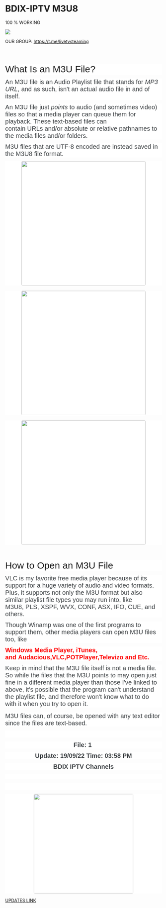 # BDIX-IPTV M3U8 

100 % WORKING

<a href="https://hits.seeyoufarm.com"><img src="https://hits.seeyoufarm.com/api/count/incr/badge.svg?url=https%3A%2F%2Fgithub.com%2Fsohag1192&count_bg=%2379C83D&title_bg=%23555555&icon=&icon_color=%23E7E7E7&title=hits&edge_flat=false"/></a>

OUR GROUP: https://t.me/livetvsteaming


<p>&nbsp;&nbsp;</p><h2 class="comp mntl-sc-block tech-sc-block-heading mntl-sc-block-heading" id="mntl-sc-block_1-0-3" style="-webkit-font-smoothing: antialiased; background: 0px 0px white; border: 0px; box-sizing: border-box; color: var(--title-color); font-family: Jost, Helvetica, sans-serif; font-size: 1.875rem; font-weight: 500; letter-spacing: 0.1px; line-height: 2.25rem; margin: 2rem 0px 0px; outline: none; overflow-wrap: break-word; padding: 0px; vertical-align: baseline;"><span class="mntl-sc-block-heading__text" style="background: 0px 0px; border: 0px; box-sizing: border-box; margin: 0px; outline: none; padding: 0px; vertical-align: baseline;">What Is an M3U File?</span></h2><p class="comp mntl-sc-block mntl-sc-block-html" id="mntl-sc-block_1-0-4" style="background: 0px 0px white; border: 0px; box-sizing: border-box; color: #3c4043; counter-reset: section 0; font-family: Jost, Helvetica, sans-serif; font-size: 20px; letter-spacing: 0.1px; margin: 0.75rem 0px; outline: none; padding: 0px; vertical-align: baseline;">An M3U file is an Audio Playlist file that stands for&nbsp;<em style="background: 0px 0px; border: 0px; box-sizing: border-box; font-variation-settings: &quot;ital&quot; 0.75; margin: 0px; outline: none; padding: 0px; vertical-align: baseline;">MP3 URL</em>, and as such, isn't an actual audio file in and of itself.</p><div class="comp mntl-sc-block mntl-sc-block-adslot mntl-block" id="mntl-sc-block_1-0-5" style="background: 0px 0px white; border: 0px; box-sizing: border-box; color: #3c4043; font-family: Jost, Helvetica, sans-serif; font-size: 20px; letter-spacing: 0.1px; margin: 0px; outline: none; padding: 0px; vertical-align: baseline;"></div><p class="comp mntl-sc-block mntl-sc-block-html" id="mntl-sc-block_1-0-6" style="background: 0px 0px white; border: 0px; box-sizing: border-box; color: #3c4043; counter-reset: section 0; font-family: Jost, Helvetica, sans-serif; font-size: 20px; letter-spacing: 0.1px; margin: 0.75rem 0px; outline: none; padding: 0px; vertical-align: baseline;">An M3U file just&nbsp;<em style="background: 0px 0px; border: 0px; box-sizing: border-box; font-variation-settings: &quot;ital&quot; 0.75; margin: 0px; outline: none; padding: 0px; vertical-align: baseline;">points</em>&nbsp;to audio (and sometimes video) files so that a media player can queue them for playback. These&nbsp;text-based files&nbsp;can contain&nbsp;URLs&nbsp;and/or absolute or relative pathnames to the media files and/or folders.</p><div class="comp mntl-sc-block mntl-sc-block-adslot mntl-block" id="mntl-sc-block_1-0-7" style="background: 0px 0px white; border: 0px; box-sizing: border-box; color: #3c4043; font-family: Jost, Helvetica, sans-serif; font-size: 20px; letter-spacing: 0.1px; margin: 0px; outline: none; padding: 0px; vertical-align: baseline;"></div><p class="comp mntl-sc-block mntl-sc-block-html" id="mntl-sc-block_1-0-8" style="background: 0px 0px white; border: 0px; box-sizing: border-box; color: #3c4043; counter-reset: section 0; font-family: Jost, Helvetica, sans-serif; font-size: 20px; letter-spacing: 0.1px; margin: 0.75rem 0px; outline: none; padding: 0px; vertical-align: baseline;">M3U files that are UTF-8 encoded are instead saved in the&nbsp;M3U8&nbsp;file format.</p><div class="separator" style="background: 0px 0px rgb(255, 255, 255); border: 0px; box-sizing: border-box; clear: both; color: #3c4043; font-family: Quicksand, Arial, sans-serif; font-size: 16px; margin: 0px; outline: none; padding: 0px; text-align: center; vertical-align: baseline;"><a href="https://blogger.googleusercontent.com/img/b/R29vZ2xl/AVvXsEjXAnR4zC_6s05ASUF5AMlDK4rYx7lfr7zJDbbK1Ix7s7H4zOzwCsFjFpGSLwSplxVgfcAxsg9lU8M-uBm0JVOGOvfK0r5OEKdJCc-_F-IS_O1KjjkZUCj3wpvdqwjirAPDYgZNzabmUhVnxc-3UbJCyWb82eos5Hm3KMOGWaFDSqDobCiBcEFMw7eR/s952/Screenshot_33.png" style="background: 0px 0px; border: 0px; box-sizing: border-box; clear: none; float: none; margin: 0px 1em; outline: none; padding: 0px; text-decoration-line: none; transition: all 0s ease 0s; vertical-align: baseline;"><img border="0" data-original-height="283" data-original-width="952" height="119" src="https://blogger.googleusercontent.com/img/b/R29vZ2xl/AVvXsEjXAnR4zC_6s05ASUF5AMlDK4rYx7lfr7zJDbbK1Ix7s7H4zOzwCsFjFpGSLwSplxVgfcAxsg9lU8M-uBm0JVOGOvfK0r5OEKdJCc-_F-IS_O1KjjkZUCj3wpvdqwjirAPDYgZNzabmUhVnxc-3UbJCyWb82eos5Hm3KMOGWaFDSqDobCiBcEFMw7eR/w400-h119/Screenshot_33.png" style="background: 0px 0px; border-radius: 4px; border: 0px; box-sizing: border-box; height: auto; margin: 0px; max-width: 100%; outline: none; padding: 0px; position: relative; vertical-align: baseline;" width="400" /></a></div><br style="background-color: white; box-sizing: border-box; color: #3c4043; font-family: Quicksand, Arial, sans-serif; font-size: 16px;" /><div class="separator" style="background: 0px 0px rgb(255, 255, 255); border: 0px; box-sizing: border-box; clear: both; color: #3c4043; font-family: Quicksand, Arial, sans-serif; font-size: 16px; margin: 0px; outline: none; padding: 0px; text-align: center; vertical-align: baseline;"><a href="https://blogger.googleusercontent.com/img/b/R29vZ2xl/AVvXsEhvBCtI96y0RIBuh8VNp90M1ZwLL2o4sOGV1-H7GBhkllPFrV_2EeevZCxa9iEf2rsYW4S5E_wE-PGrGCyohE6slHQrBFsVK2Rint2mMQzd0cGWu6DzcrKWyOXsDrYub6ZbvmxaRKcQzdfpXIlL-jIEcP8Q_BOklzmB5woP6wt4ftCirH4m_IZgflN5/s936/Screenshot_32.png" style="background: 0px 0px; border: 0px; box-sizing: border-box; clear: none; float: none; margin: 0px 1em; outline: none; padding: 0px; text-decoration-line: none; transition: all 0s ease 0s; vertical-align: baseline;"><img border="0" data-original-height="424" data-original-width="936" height="181" src="https://blogger.googleusercontent.com/img/b/R29vZ2xl/AVvXsEhvBCtI96y0RIBuh8VNp90M1ZwLL2o4sOGV1-H7GBhkllPFrV_2EeevZCxa9iEf2rsYW4S5E_wE-PGrGCyohE6slHQrBFsVK2Rint2mMQzd0cGWu6DzcrKWyOXsDrYub6ZbvmxaRKcQzdfpXIlL-jIEcP8Q_BOklzmB5woP6wt4ftCirH4m_IZgflN5/w400-h181/Screenshot_32.png" style="background: 0px 0px; border-radius: 4px; border: 0px; box-sizing: border-box; height: auto; margin: 0px; max-width: 100%; outline: none; padding: 0px; position: relative; vertical-align: baseline;" width="400" /></a></div><br style="background-color: white; box-sizing: border-box; color: #3c4043; font-family: Quicksand, Arial, sans-serif; font-size: 16px;" /><div class="separator" style="background: 0px 0px rgb(255, 255, 255); border: 0px; box-sizing: border-box; clear: both; color: #3c4043; font-family: Quicksand, Arial, sans-serif; font-size: 16px; margin: 0px; outline: none; padding: 0px; text-align: center; vertical-align: baseline;"><a href="https://blogger.googleusercontent.com/img/b/R29vZ2xl/AVvXsEizSwudh2D4RYE96ICGEZjwExHLkffZN9VauaCVe5zWT0eG-nB7BhtRm502F-po6Y9gO_cxRDjwnXP_zRjuk9wxFCMAdj5ARJwPv6OPQjma2-S7ul80BNQo9BFn0ZEPBC0duCPsQtTxm6aHgRr_gNw1YzfMbayuOyIUeKOJ33HapMINwV69UDUQyJUs/s929/Screenshot_31.png" style="background: 0px 0px; border: 0px; box-sizing: border-box; clear: none; float: none; margin: 0px 1em; outline: none; padding: 0px; text-decoration-line: none; transition: all 0s ease 0s; vertical-align: baseline;"><img border="0" data-original-height="531" data-original-width="929" height="229" src="https://blogger.googleusercontent.com/img/b/R29vZ2xl/AVvXsEizSwudh2D4RYE96ICGEZjwExHLkffZN9VauaCVe5zWT0eG-nB7BhtRm502F-po6Y9gO_cxRDjwnXP_zRjuk9wxFCMAdj5ARJwPv6OPQjma2-S7ul80BNQo9BFn0ZEPBC0duCPsQtTxm6aHgRr_gNw1YzfMbayuOyIUeKOJ33HapMINwV69UDUQyJUs/w400-h229/Screenshot_31.png" style="background: 0px 0px; border-radius: 4px; border: 0px; box-sizing: border-box; height: auto; margin: 0px; max-width: 100%; outline: none; padding: 0px; position: relative; vertical-align: baseline;" width="400" /></a></div><br style="background-color: white; box-sizing: border-box; color: #3c4043; font-family: Quicksand, Arial, sans-serif; font-size: 16px;" /><p style="background: 0px 0px rgb(255, 255, 255); border: 0px; box-sizing: border-box; color: #3c4043; font-family: Quicksand, Arial, sans-serif; font-size: 16px; margin: 1rem 0px; outline: none; padding: 0px; vertical-align: baseline;"></p><h2 class="comp mntl-sc-block tech-sc-block-heading mntl-sc-block-heading" id="mntl-sc-block_1-0-11" style="-webkit-font-smoothing: antialiased; background: 0px 0px white; border: 0px; box-sizing: border-box; color: var(--title-color); font-family: Jost, Helvetica, sans-serif; font-size: 1.875rem; font-weight: 500; letter-spacing: 0.1px; line-height: 2.25rem; margin: 2rem 0px 0px; outline: none; overflow-wrap: break-word; padding: 0px; vertical-align: baseline;"><span class="mntl-sc-block-heading__text" style="background: 0px 0px; border: 0px; box-sizing: border-box; margin: 0px; outline: none; padding: 0px; vertical-align: baseline;">How to Open an M3U File</span></h2><p class="comp mntl-sc-block mntl-sc-block-html" id="mntl-sc-block_1-0-12" style="background: 0px 0px white; border: 0px; box-sizing: border-box; color: #3c4043; counter-reset: section 0; font-family: Jost, Helvetica, sans-serif; font-size: 20px; letter-spacing: 0.1px; margin: 0.75rem 0px; outline: none; padding: 0px; vertical-align: baseline;">VLC&nbsp;is my favorite free media player because of its support for a huge variety of audio and video formats. Plus, it supports not only the M3U format but also similar playlist file types you may run into, like M3U8,&nbsp;PLS,&nbsp;XSPF,&nbsp;WVX, CONF, ASX, IFO, CUE, and others.</p><div class="comp mntl-sc-block mntl-sc-block-adslot mntl-block" id="mntl-sc-block_1-0-13" style="background: 0px 0px white; border: 0px; box-sizing: border-box; color: #3c4043; font-family: Jost, Helvetica, sans-serif; font-size: 20px; letter-spacing: 0.1px; margin: 0px; outline: none; padding: 0px; vertical-align: baseline;"><div class="comp mntl-native" data-right-rail-index="2" id="mntl-native_2-0" style="--native-ad-height: auto; background: 0px 0px; border: 0px; box-sizing: border-box; height: var(--native-ad-height); margin: 0px; outline: none; padding: 0px; vertical-align: baseline; width: 600px;"></div></div><p class="comp mntl-sc-block mntl-sc-block-html" id="mntl-sc-block_1-0-14" style="background: 0px 0px white; border: 0px; box-sizing: border-box; color: #3c4043; counter-reset: section 0; font-family: Quicksand, Arial, sans-serif; font-size: 16px; margin: 0.75rem 0px; outline: none; padding: 0px; vertical-align: baseline;"><span face="Jost, Helvetica, sans-serif" style="background: 0px 0px; border: 0px; box-sizing: border-box; margin: 0px; outline: none; padding: 0px; vertical-align: baseline;"><span style="background: 0px 0px; border: 0px; box-sizing: border-box; font-size: 20px; letter-spacing: 0.1px; margin: 0px; outline: none; padding: 0px; vertical-align: baseline;">Though Winamp was one of the first programs to support them, other media players can open M3U files too, like</span></span><span style="background: 0px 0px; border: 0px; box-sizing: border-box; color: red; margin: 0px; outline: none; padding: 0px; vertical-align: baseline;"><span face="Jost, Helvetica, sans-serif" style="background: 0px 0px; border: 0px; box-sizing: border-box; font-size: 20px; letter-spacing: 0.1px; margin: 0px; outline: none; padding: 0px; vertical-align: baseline;">&nbsp;</span></span></p><p class="comp mntl-sc-block mntl-sc-block-html" id="mntl-sc-block_1-0-14" style="background: 0px 0px white; border: 0px; box-sizing: border-box; color: #3c4043; counter-reset: section 0; font-family: Quicksand, Arial, sans-serif; font-size: 16px; margin: 0.75rem 0px; outline: none; padding: 0px; vertical-align: baseline;"><span style="background: 0px 0px; border: 0px; box-sizing: border-box; color: red; margin: 0px; outline: none; padding: 0px; vertical-align: baseline;"><span face="Jost, Helvetica, sans-serif" style="background: 0px 0px; border: 0px; box-sizing: border-box; font-size: 20px; letter-spacing: 0.1px; margin: 0px; outline: none; padding: 0px; vertical-align: baseline;"><b style="background: 0px 0px; border: 0px; box-sizing: border-box; margin: 0px; outline: none; padding: 0px; vertical-align: baseline;">Windows Media Player,&nbsp;iTunes, and&nbsp;Audacious,VLC,</b></span><span face="Jost, Helvetica, sans-serif" style="background: 0px 0px; border: 0px; box-sizing: border-box; margin: 0px; outline: none; padding: 0px; vertical-align: baseline;"><span style="background: 0px 0px; border: 0px; box-sizing: border-box; font-size: 20px; letter-spacing: 0.1px; margin: 0px; outline: none; padding: 0px; vertical-align: baseline;"><b style="background: 0px 0px; border: 0px; box-sizing: border-box; margin: 0px; outline: none; padding: 0px; vertical-align: baseline;">POTPlayer,</b></span></span><span style="background: 0px 0px transparent; border: 0px; box-sizing: border-box; font-size: 20px; font-weight: bold; margin: 0px; outline: none; padding: 0px; vertical-align: baseline;">Televizo and Etc.</span></span></p><div class="comp mntl-sc-block mntl-sc-block-adslot mntl-block" id="mntl-sc-block_1-0-15" style="background: 0px 0px white; border: 0px; box-sizing: border-box; color: #3c4043; font-family: Jost, Helvetica, sans-serif; font-size: 20px; letter-spacing: 0.1px; margin: 0px; outline: none; padding: 0px; vertical-align: baseline;"></div><p class="comp mntl-sc-block mntl-sc-block-html" id="mntl-sc-block_1-0-16" style="background: 0px 0px white; border: 0px; box-sizing: border-box; color: #3c4043; counter-reset: section 0; font-family: Jost, Helvetica, sans-serif; font-size: 20px; letter-spacing: 0.1px; margin: 0.75rem 0px; outline: none; padding: 0px; vertical-align: baseline;">Keep in mind that the M3U file itself is not a media file. So while the files that the M3U points to may open just fine in a different media player than those I've linked to above, it's possible that the program can't understand the playlist file, and therefore won't know what to do with it when you try to open it.</p><div class="comp mntl-sc-block mntl-sc-block-adslot mntl-block" id="mntl-sc-block_1-0-17" style="background: 0px 0px white; border: 0px; box-sizing: border-box; color: #3c4043; font-family: Jost, Helvetica, sans-serif; font-size: 20px; letter-spacing: 0.1px; margin: 0px; outline: none; padding: 0px; vertical-align: baseline;"></div><p style="background: 0px 0px rgb(255, 255, 255); border: 0px; box-sizing: border-box; color: #3c4043; font-family: Quicksand, Arial, sans-serif; font-size: 16px; margin: 1rem 0px; outline: none; padding: 0px; vertical-align: baseline;"><span class="heading-toc" face="Jost, Helvetica, sans-serif" id="toc-how-to-open-an-m3u-file" style="background: 0px 0px; border: 0px; box-sizing: border-box; font-size: 20px; letter-spacing: 0.1px; margin: 0px; outline: none; padding: 0px; text-align: center; vertical-align: baseline;"></span><span face="Jost, Helvetica, sans-serif" style="background: 0px 0px; border: 0px; box-sizing: border-box; font-size: 20px; letter-spacing: 0.1px; margin: 0px; outline: none; padding: 0px; text-align: center; vertical-align: baseline;"></span></p><p class="comp mntl-sc-block mntl-sc-block-html" id="mntl-sc-block_1-0-18" style="background: 0px 0px white; border: 0px; box-sizing: border-box; color: #3c4043; counter-reset: section 0; font-family: Jost, Helvetica, sans-serif; font-size: 20px; letter-spacing: 0.1px; margin: 0.75rem 0px; outline: none; padding: 0px; vertical-align: baseline;">M3U files can, of course, be opened with any text editor since the files are text-based.</p><p class="comp mntl-sc-block mntl-sc-block-html" id="mntl-sc-block_1-0-18" style="background: 0px 0px white; border: 0px; box-sizing: border-box; color: #3c4043; counter-reset: section 0; font-family: Jost, Helvetica, sans-serif; font-size: 20px; letter-spacing: 0.1px; margin: 0.75rem 0px; outline: none; padding: 0px; vertical-align: baseline;"><br style="box-sizing: border-box;" /></p><p class="comp mntl-sc-block mntl-sc-block-html" id="mntl-sc-block_1-0-18" style="background: 0px 0px white; border: 0px; box-sizing: border-box; color: #3c4043; counter-reset: section 0; font-family: Jost, Helvetica, sans-serif; font-size: 20px; letter-spacing: 0.1px; margin: 0.75rem 0px; outline: none; padding: 0px; text-align: center; vertical-align: baseline;"><b style="background: 0px 0px; border: 0px; box-sizing: border-box; margin: 0px; outline: none; padding: 0px; vertical-align: baseline;">File: 1&nbsp;</b></p><p class="comp mntl-sc-block mntl-sc-block-html" id="mntl-sc-block_1-0-18" style="background: 0px 0px white; border: 0px; box-sizing: border-box; color: #3c4043; counter-reset: section 0; font-family: Jost, Helvetica, sans-serif; font-size: 20px; letter-spacing: 0.1px; margin: 0.75rem 0px; outline: none; padding: 0px; text-align: center; vertical-align: baseline;"><b style="background: 0px 0px; border: 0px; box-sizing: border-box; letter-spacing: 0.1px; margin: 0px; outline: none; padding: 0px; vertical-align: baseline;">Update: 19/09/22 Time: 03:58 PM</b></p><p class="comp mntl-sc-block mntl-sc-block-html" id="mntl-sc-block_1-0-18" style="background: 0px 0px white; border: 0px; box-sizing: border-box; color: #3c4043; counter-reset: section 0; font-family: Jost, Helvetica, sans-serif; font-size: 20px; letter-spacing: 0.1px; margin: 0.75rem 0px; outline: none; padding: 0px; text-align: center; vertical-align: baseline;"><b style="background: 0px 0px; border: 0px; box-sizing: border-box; margin: 0px; outline: none; padding: 0px; vertical-align: baseline;">BDIX IPTV Channels</b></p><p class="comp mntl-sc-block mntl-sc-block-html" id="mntl-sc-block_1-0-18" style="background: 0px 0px white; border: 0px; box-sizing: border-box; counter-reset: section 0; margin: 0.75rem 0px; outline: none; padding: 0px; text-align: center; vertical-align: baseline;"><br /></p><p class="comp mntl-sc-block mntl-sc-block-html" id="mntl-sc-block_1-0-18" style="background: 0px 0px white; border: 0px; box-sizing: border-box; color: #3c4043; counter-reset: section 0; font-family: Jost, Helvetica, sans-serif; font-size: 20px; letter-spacing: 0.1px; margin: 0.75rem 0px; outline: none; padding: 0px; text-align: center; vertical-align: baseline;"><b style="background: 0px 0px; border: 0px; box-sizing: border-box; margin: 0px; outline: none; padding: 0px; vertical-align: baseline;"><br /></b></p><div class="separator" style="background: 0px 0px rgb(255, 255, 255); border: 0px; box-sizing: border-box; clear: both; color: #3c4043; font-family: Quicksand, Arial, sans-serif; font-size: 16px; margin: 0px; outline: none; padding: 0px; text-align: center; vertical-align: baseline;"><a href="https://drive.google.com/uc?export=download&amp;id=19PES2wZ8HqmH8h-52ARuLGJp52n9HtyT" style="background: 0px 0px; border: 0px; box-sizing: border-box; clear: none; float: none; margin: 0px 1em; outline: none; padding: 0px; text-decoration-line: none; transition: all 0s ease 0s; vertical-align: baseline;" target="_blank"><img border="0" data-original-height="544" data-original-width="2122" height="82" src="https://blogger.googleusercontent.com/img/b/R29vZ2xl/AVvXsEidTBGC6pBw9U6RJR450C-NcOFze4Twe43ieUo6Onf8NCkBS4P8Z4pcFlZp0P5Q3dgJlj8CxXu2RkAHNfy33JQCbD1N_vbKgz7i-98l5Ly3aGg1RqKVkAkWiNPYsbFXXuTTZolZHGyRcWToZSyWrfL6rqylijge7ur8KvwoIN4zjHSg20QJ3QemvqAD/s320/Download-Now-Button-Blue-PNG.png" style="background: 0px 0px; border-radius: 4px; border: 0px; box-sizing: border-box; height: auto; margin: 0px; max-width: 100%; outline: none; padding: 0px; position: relative; vertical-align: baseline;" width="320" /></a></div>

<a href="https://github.com/sohag1192/BDIX-IPTV-M3U8"> UPDATES LINK </a>


